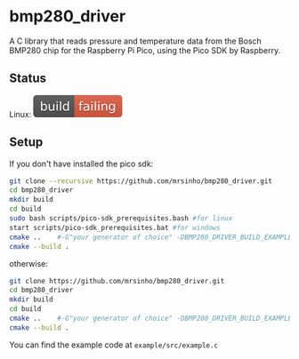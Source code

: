 # bmp280_driver

A C library that reads pressure and temperature data from the Bosch BMP280 chip for the Raspberry Pi Pico, using the Pico SDK by Raspberry.

## Status
Linux: ![status_badge](.ShCI/status.svg)

## Setup
If you don't have installed the pico sdk:
```bash
git clone --recursive https://github.com/mrsinho/bmp280_driver.git
cd bmp280_driver
mkdir build
cd build
sudo bash scripts/pico-sdk_prerequisites.bash #for linux
start scripts/pico-sdk_prerequisites.bat #for windows
cmake ..	#-G"your generator of choice" -DBMP280_DRIVER_BUILD_EXAMPLE=ON
cmake --build .
```
otherwise:
```bash
git clone https://github.com/mrsinho/bmp280_driver.git
cd bmp280_driver
mkdir build
cd build
cmake ..	#-G"your generator of choice" -DBMP280_DRIVER_BUILD_EXAMPLE=ON
cmake --build .
```

You can find the example code at `example/src/example.c`
